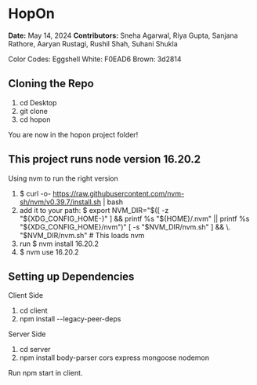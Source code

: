 # HopOn
**Date:** May 14, 2024
**Contributors:** Sneha Agarwal, Riya Gupta, Sanjana Rathore, Aaryan Rustagi, Rushil Shah, Suhani Shukla

Color Codes: 
Eggshell White: F0EAD6
Brown: 3d2814

## Cloning the Repo
1. cd Desktop
2. git clone <url link>
3. cd hopon

You are now in the hopon project folder!
## This project runs node version 16.20.2
Using nvm to run the right version
1. $ curl -o- https://raw.githubusercontent.com/nvm-sh/nvm/v0.39.7/install.sh | bash
2. add it to your path: $ export NVM_DIR="$([ -z "${XDG_CONFIG_HOME-}" ] && printf %s "${HOME}/.nvm" || printf %s "${XDG_CONFIG_HOME}/nvm")"
[ -s "$NVM_DIR/nvm.sh" ] && \. "$NVM_DIR/nvm.sh" # This loads nvm
3. run $ nvm install 16.20.2
4. $ nvm use 16.20.2 

## Setting up Dependencies
Client Side
1. cd client
2.  npm install --legacy-peer-deps


Server Side
1. cd server
2. npm install body-parser cors express mongoose nodemon

Run npm start in client. 


